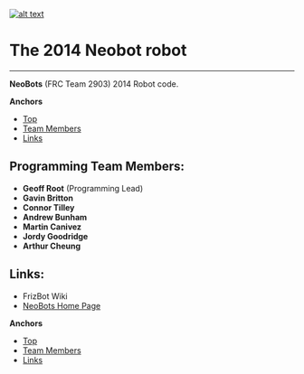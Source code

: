 <a href="http://neobots2903.org/" target="_blank">![alt text](http://i48.tinypic.com/jpkakz_th.png "NeoBots Logo")</a>
# <a id="Top"></a>The 2014 Neobot robot #
***
**NeoBots** (FRC Team 2903) 2014 Robot code.

**Anchors**   
   * [Top](#Top)   
   * [Team Members](#programming-team-members)
   * [Links](#links)

##  **Programming Team Members:**

   * **Geoff Root** (Programming Lead)
   * **Gavin Britton** 
   * **Connor Tilley**
   * **Andrew Bunham**
   * **Martin Canivez**
   * **Jordy Goodridge**
   * **Arthur Cheung**

## **Links:**

   * <a>FrizBot Wiki</a>
   * <a href="http://neobots2903.org/" target="_blank">NeoBots Home Page</a>

   
**Anchors**   
  * [Top](#Top)   
  * [Team Members](#programming-team-members)
  * [Links](#links)
